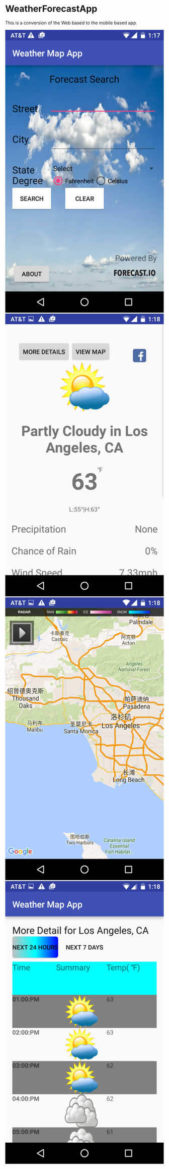 # WeatherForecastApp

This is a conversion of the Web based to the mobile based app.

![alt text](https://github.com/jazzyMix/WeatherForecastApp/blob/master/Screenshot_20160304-131739.png)
![alt text](https://github.com/jazzyMix/WeatherForecastApp/blob/master/Screenshot_20160304-131820.png)
![alt text](https://github.com/jazzyMix/WeatherForecastApp/blob/master/Screenshot_20160304-131827.png)
![alt text](https://github.com/jazzyMix/WeatherForecastApp/blob/master/Screenshot_20160304-131841.png)
